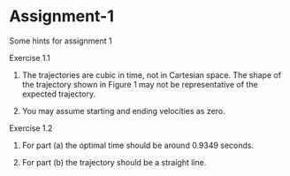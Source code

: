 # Assignment-1

Some hints for assignment 1

Exercise 1.1

1. The trajectories are cubic in time, not in Cartesian space.
The shape of the trajectory shown in Figure 1 may not be representative of the expected trajectory.

1. You may assume starting and ending velocities as zero.

Exercise 1.2

1. For part (a) the optimal time should be around 0.9349 seconds.

1. For part (b) the trajectory should be a straight line.
